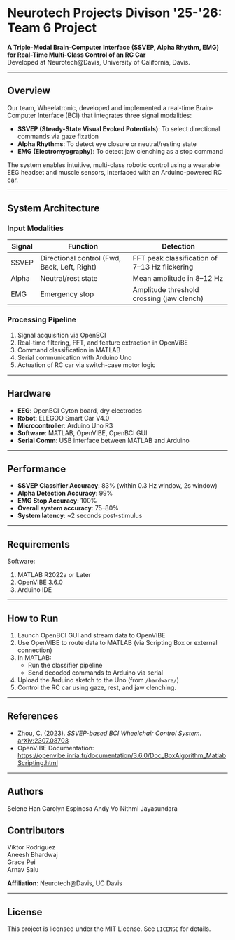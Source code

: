 # Neurotech Projects Divison '25-'26: Team 6 Project

**A Triple-Modal Brain-Computer Interface (SSVEP, Alpha Rhythm, EMG) for Real-Time Multi-Class Control of an RC Car**  
Developed at Neurotech@Davis, University of California, Davis.

---

## Overview

Our team, Wheelatronic, developed and implemented a real-time Brain-Computer Interface (BCI) that integrates three signal modalities:

- **SSVEP (Steady-State Visual Evoked Potentials)**: To select directional commands via gaze fixation
- **Alpha Rhythms**: To detect eye closure or neutral/resting state
- **EMG (Electromyography)**: To detect jaw clenching as a stop command

The system enables intuitive, multi-class robotic control using a wearable EEG headset and muscle sensors, interfaced with an Arduino-powered RC car.

---

## System Architecture

### Input Modalities
| Signal | Function | Detection |
|--------|----------|-----------|
| SSVEP  | Directional control (Fwd, Back, Left, Right) | FFT peak classification of 7–13 Hz flickering |
| Alpha  | Neutral/rest state | Mean amplitude in 8–12 Hz |
| EMG    | Emergency stop | Amplitude threshold crossing (jaw clench) |

### Processing Pipeline
1. Signal acquisition via OpenBCI
2. Real-time filtering, FFT, and feature extraction in OpenViBE
3. Command classification in MATLAB
4. Serial communication with Arduino Uno
5. Actuation of RC car via switch-case motor logic

---

## Hardware

- **EEG**: OpenBCI Cyton board, dry electrodes
- **Robot**: ELEGOO Smart Car V4.0
- **Microcontroller**: Arduino Uno R3
- **Software**: MATLAB, OpenVIBE, OpenBCI GUI
- **Serial Comm**: USB interface between MATLAB and Arduino

---

## Performance

- **SSVEP Classifier Accuracy**: 83% (within 0.3 Hz window, 2s window)
- **Alpha Detection Accuracy**: 99%
- **EMG Stop Accuracy**: 100%
- **Overall system accuracy**: 75–80%
- **System latency**: ~2 seconds post-stimulus

---

## Requirements

Software:
1. MATLAB R2022a or Later
2. OpenVIBE 3.6.0
3. Arduino IDE


---

## How to Run

1. Launch OpenBCI GUI and stream data to OpenVIBE
2. Use OpenVIBE to route data to MATLAB (via Scripting Box or external connection)
3. In MATLAB:
   - Run the classifier pipeline
   - Send decoded commands to Arduino via serial
4. Upload the Arduino sketch to the Uno (from `/hardware/`)
5. Control the RC car using gaze, rest, and jaw clenching.

---

## References

- Zhou, C. (2023). *SSVEP-based BCI Wheelchair Control System*.  
  [arXiv:2307.08703](https://arxiv.org/abs/2307.08703)
- OpenVIBE Documentation:  
  https://openvibe.inria.fr/documentation/3.6.0/Doc_BoxAlgorithm_MatlabScripting.html

---

## Authors

Selene Han
Carolyn Espinosa
Andy Vo
Nithmi Jayasundara

## Contributors

Viktor Rodriguez  
Aneesh Bhardwaj  
Grace Pei  
Arnav Salu  

**Affiliation**: Neurotech@Davis, UC Davis

---

## License

This project is licensed under the MIT License. See `LICENSE` for details.


